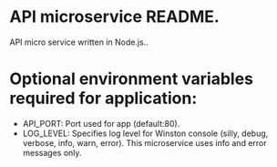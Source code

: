 # API microservice README.

API micro service written in Node.js..

# Optional environment variables required for application:

- API_PORT: Port used for app (default:80).
- LOG_LEVEL: Specifies log level for Winston console (silly, debug, verbose, info, warn, error).
This microservice uses info and error messages only.
